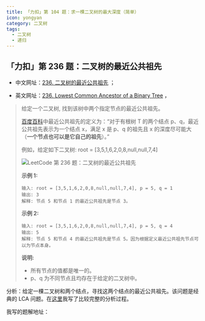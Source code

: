 ```yaml
---
title: 「力扣」第 104 题：求一棵二叉树的最大深度（简单）
icon: yongyan
category: 二叉树
tags:
  - 二叉树
  - 递归
---
```


## 「力扣」第 236 题：二叉树的最近公共祖先

+ 中文网址：[236. 二叉树的最近公共祖先](https://leetcode-cn.com/problems/lowest-common-ancestor-of-a-binary-tree/description/) ；

+ 英文网址：[236. Lowest Common Ancestor of a Binary Tree](https://leetcode.com/problems/lowest-common-ancestor-of-a-binary-tree/description/) ，

> 给定一个二叉树, 找到该树中两个指定节点的最近公共祖先。
>
> [百度百科](https://baike.baidu.com/item/%E6%9C%80%E8%BF%91%E5%85%AC%E5%85%B1%E7%A5%96%E5%85%88/8918834?fr=aladdin)中最近公共祖先的定义为：“对于有根树 T 的两个结点 p、q，最近公共祖先表示为一个结点 x，满足 x 是 p、q 的祖先且 x 的深度尽可能大（**一个节点也可以是它自己的祖先**）。”
>
> 例如，给定如下二叉树:  root = [3,5,1,6,2,0,8,null,null,7,4]
>
> ![LeetCode 第 236 题：二叉树的最近公共祖先](https://assets.leetcode-cn.com/aliyun-lc-upload/uploads/2018/12/15/binarytree.png)
>
> **示例 1:**
>
> ```
> 输入: root = [3,5,1,6,2,0,8,null,null,7,4], p = 5, q = 1
> 输出: 3
> 解释: 节点 5 和节点 1 的最近公共祖先是节点 3。
> ```
>
> **示例 2:**
>
> ```
> 输入: root = [3,5,1,6,2,0,8,null,null,7,4], p = 5, q = 4
> 输出: 5
> 解释: 节点 5 和节点 4 的最近公共祖先是节点 5。因为根据定义最近公共祖先节点可以为节点本身。
> ```
>
> 
>
> **说明:**
>
> - 所有节点的值都是唯一的。
> - p、q 为不同节点且均存在于给定的二叉树中。

分析：给定一棵二叉树和两个结点，寻找这两个结点的最近公共祖先。该问题是经典的 LCA 问题。在[这里](https://www.liwei.party/2018/05/12/leetcode-solution/lowest-common-ancestor/)我写了比较完整的分析过程。





我写的题解地址：






